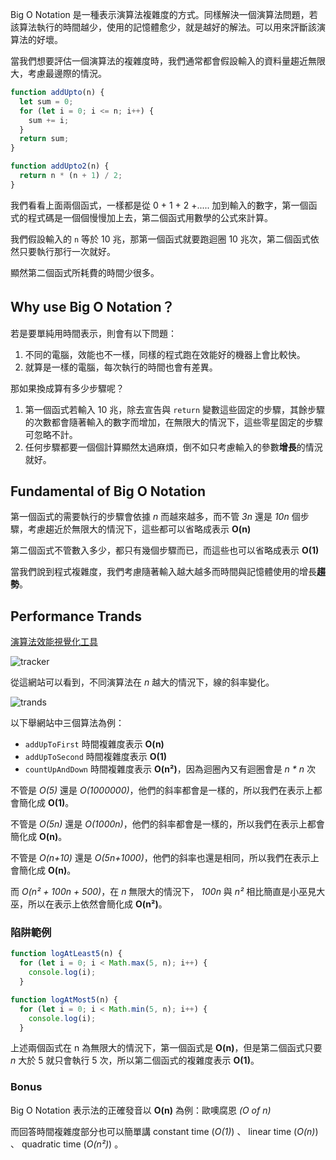 <!-- Day 1 這到底是什麼符號喔齁齁齁齁齁 - Big O Notation -->

Big O Notation 是一種表示演算法複雜度的方式。同樣解決一個演算法問題，若該算法執行的時間越少，使用的記憶體愈少，就是越好的解法。可以用來評斷該演算法的好壞。

當我們想要評估一個演算法的複雜度時，我們通常都會假設輸入的資料量趨近無限大，考慮最邊際的情況。

```js
function addUpto(n) {
  let sum = 0;
  for (let i = 0; i <= n; i++) {
    sum += i;
  }
  return sum;
}
```
```js
function addUpto2(n) {
  return n * (n + 1) / 2;
}
```

我們看看上面兩個函式，一樣都是從 0 + 1 + 2 +..... 加到輸入的數字，第一個函式的程式碼是一個個慢慢加上去，第二個函式用數學的公式來計算。

我們假設輸入的 `n` 等於 10 兆，那第一個函式就要跑迴圈 10 兆次，第二個函式依然只要執行那行一次就好。

顯然第二個函式所耗費的時間少很多。

## Why use Big O Notation？

若是要單純用時間表示，則會有以下問題：
1. 不同的電腦，效能也不一樣，同樣的程式跑在效能好的機器上會比較快。
2. 就算是一樣的電腦，每次執行的時間也會有差異。

那如果換成算有多少步驟呢？
1. 第一個函式若輸入 10 兆，除去宣告與 `return` 變數這些固定的步驟，其餘步驟的次數都會隨著輸入的數字而增加，在無限大的情況下，這些零星固定的步驟可忽略不計。
2. 任何步驟都要一個個計算顯然太過麻煩，倒不如只考慮輸入的參數**增長**的情況就好。

## Fundamental of Big O Notation

第一個函式的需要執行的步驟會依據 *n* 而越來越多，而不管 *3n* 還是 *10n* 個步驟，考慮趨近於無限大的情況下，這些都可以省略成表示 **O(n)**

第二個函式不管數入多少，都只有幾個步驟而已，而這些也可以省略成表示 **O(1)**

當我們說到程式複雜度，我們考慮隨著輸入越大越多而時間與記憶體使用的增長**趨勢**。

## Performance Trands

[演算法效能視覺化工具](https://rithmschool.github.io/function-timer-demo/)

![tracker](https://blog.jasonzhuang.com/assets/images/tracker-2687d1fd1d937cc1473bd7dd3a5b9225.jpg)

從這網站可以看到，不同演算法在 *n* 越大的情況下，線的斜率變化。

![trands](https://blog.jasonzhuang.com/assets/images/trands.jpg)

以下舉網站中三個算法為例：

- `addUpToFirst` 時間複雜度表示 **O(n)**
- `addUpToSecond` 時間複雜度表示 **O(1)**
- `countUpAndDown` 時間複雜度表示 **O(n²)**，因為迴圈內又有迴圈會是 *n * n* 次

不管是 *O(5)* 還是 *O(1000000)*，他們的斜率都會是一樣的，所以我們在表示上都會簡化成 **O(1)**。

不管是 *O(5n)* 還是 *O(1000n)*，他們的斜率都會是一樣的，所以我們在表示上都會簡化成 **O(n)**。

不管是 *O(n+10)* 還是 *O(5n+1000)*，他們的斜率也還是相同，所以我們在表示上會簡化成 **O(n)**。

而 *O(n² + 100n + 500)*，在 *n* 無限大的情況下， *100n* 與 *n²* 相比簡直是小巫見大巫，所以在表示上依然會簡化成 **O(n²)**。

### 陷阱範例

```js
function logAtLeast5(n) {
  for (let i = 0; i < Math.max(5, n); i++) {
    console.log(i);
  }
```

```js
function logAtMost5(n) {
  for (let i = 0; i < Math.min(5, n); i++) {
    console.log(i);
  }
```

上述兩個函式在 n 為無限大的情況下，第一個函式是 **O(n)**，但是第二個函式只要 *n* 大於 5 就只會執行 5 次，所以第二個函式的複雜度表示 **O(1)**。

### Bonus

Big O Notation 表示法的正確發音以 **O(n)** 為例：歐噢腐恩 *(O of n)*

而回答時間複雜度部分也可以簡單講 constant time (*O(1)*) 、 linear time (*O(n)*) 、 quadratic time (*O(n²)*) 。

